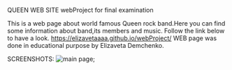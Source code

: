 QUEEN WEB SITE
webProject for final examination

This is a web page about world famous Queen rock band.Here you can find some information about band,its members and music.
Follow the link below to have a look.
https://elizavetaaaa.github.io/webProject/
WEB page was done in educational purpose by Elizaveta Demchenko.

SCREENSHOTS:
![main page](https://i.imgur.com/jUKJVo8.png);

